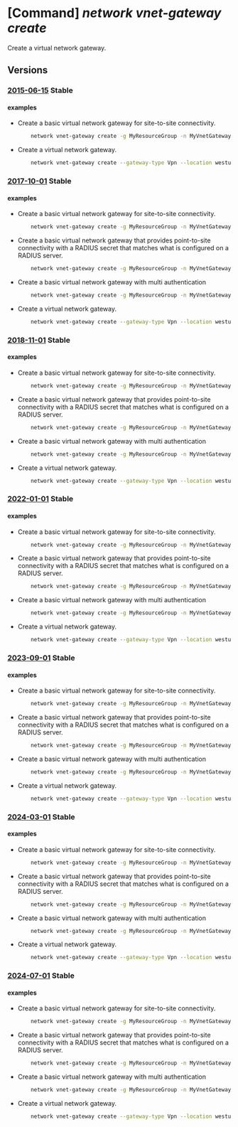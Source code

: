 # [Command] _network vnet-gateway create_

Create a virtual network gateway.

## Versions

### [2015-06-15](/Resources/mgmt-plane/L3N1YnNjcmlwdGlvbnMve30vcmVzb3VyY2Vncm91cHMve30vcHJvdmlkZXJzL21pY3Jvc29mdC5uZXR3b3JrL3ZpcnR1YWxuZXR3b3JrZ2F0ZXdheXMve30=/2015-06-15.xml) **Stable**

<!-- mgmt-plane /subscriptions/{}/resourcegroups/{}/providers/microsoft.network/virtualnetworkgateways/{} 2015-06-15 -->

#### examples

- Create a basic virtual network gateway for site-to-site connectivity.
    ```bash
        network vnet-gateway create -g MyResourceGroup -n MyVnetGateway --public-ip-address MyGatewayIp --vnet MyVnet --gateway-type Vpn --sku VpnGw1 --vpn-type RouteBased --no-wait
    ```

- Create a virtual network gateway.
    ```bash
        network vnet-gateway create --gateway-type Vpn --location westus2 --name MyVnetGateway --no-wait --public-ip-addresses myVGPublicIPAddress --resource-group MyResourceGroup --sku Basic --vnet MyVnet --vpn-type PolicyBased
    ```

### [2017-10-01](/Resources/mgmt-plane/L3N1YnNjcmlwdGlvbnMve30vcmVzb3VyY2Vncm91cHMve30vcHJvdmlkZXJzL21pY3Jvc29mdC5uZXR3b3JrL3ZpcnR1YWxuZXR3b3JrZ2F0ZXdheXMve30=/2017-10-01.xml) **Stable**

<!-- mgmt-plane /subscriptions/{}/resourcegroups/{}/providers/microsoft.network/virtualnetworkgateways/{} 2017-10-01 -->

#### examples

- Create a basic virtual network gateway for site-to-site connectivity.
    ```bash
        network vnet-gateway create -g MyResourceGroup -n MyVnetGateway --public-ip-address MyGatewayIp --vnet MyVnet --gateway-type Vpn --sku VpnGw1 --vpn-type RouteBased --no-wait
    ```

- Create a basic virtual network gateway that provides point-to-site connectivity with a RADIUS secret that matches what is configured on a RADIUS server.
    ```bash
        network vnet-gateway create -g MyResourceGroup -n MyVnetGateway --public-ip-address MyGatewayIp --vnet MyVnet --gateway-type Vpn --sku VpnGw1 --vpn-type RouteBased --address-prefixes 40.1.0.0/24 --client-protocol IkeV2 SSTP --radius-secret 111_aaa --radius-server 30.1.1.15 --vpn-gateway-generation Generation1
    ```

- Create a basic virtual network gateway with multi authentication
    ```bash
        network vnet-gateway create -g MyResourceGroup -n MyVnetGateway --public-ip-address MyGatewayIp --vnet MyVnet --gateway-type Vpn --sku VpnGw1 --vpn-type RouteBased --address-prefixes 40.1.0.0/24 --client-protocol OpenVPN --radius-secret 111_aaa --radius-server 30.1.1.15 --aad-issuer https://sts.windows.net/00000-000000-00000-0000-000/ --aad-tenant https://login.microsoftonline.com/000 --aad-audience 0000-000 --root-cert-name root-cert --root-cert-data "root-cert.cer" --vpn-auth-type AAD Certificate Radius
    ```

- Create a virtual network gateway.
    ```bash
        network vnet-gateway create --gateway-type Vpn --location westus2 --name MyVnetGateway --no-wait --public-ip-addresses myVGPublicIPAddress --resource-group MyResourceGroup --sku Basic --vnet MyVnet --vpn-type PolicyBased
    ```

### [2018-11-01](/Resources/mgmt-plane/L3N1YnNjcmlwdGlvbnMve30vcmVzb3VyY2Vncm91cHMve30vcHJvdmlkZXJzL21pY3Jvc29mdC5uZXR3b3JrL3ZpcnR1YWxuZXR3b3JrZ2F0ZXdheXMve30=/2018-11-01.xml) **Stable**

<!-- mgmt-plane /subscriptions/{}/resourcegroups/{}/providers/microsoft.network/virtualnetworkgateways/{} 2018-11-01 -->

#### examples

- Create a basic virtual network gateway for site-to-site connectivity.
    ```bash
        network vnet-gateway create -g MyResourceGroup -n MyVnetGateway --public-ip-address MyGatewayIp --vnet MyVnet --gateway-type Vpn --sku VpnGw1 --vpn-type RouteBased --no-wait
    ```

- Create a basic virtual network gateway that provides point-to-site connectivity with a RADIUS secret that matches what is configured on a RADIUS server.
    ```bash
        network vnet-gateway create -g MyResourceGroup -n MyVnetGateway --public-ip-address MyGatewayIp --vnet MyVnet --gateway-type Vpn --sku VpnGw1 --vpn-type RouteBased --address-prefixes 40.1.0.0/24 --client-protocol IkeV2 SSTP --radius-secret 111_aaa --radius-server 30.1.1.15 --vpn-gateway-generation Generation1
    ```

- Create a basic virtual network gateway with multi authentication
    ```bash
        network vnet-gateway create -g MyResourceGroup -n MyVnetGateway --public-ip-address MyGatewayIp --vnet MyVnet --gateway-type Vpn --sku VpnGw1 --vpn-type RouteBased --address-prefixes 40.1.0.0/24 --client-protocol OpenVPN --radius-secret 111_aaa --radius-server 30.1.1.15 --aad-issuer https://sts.windows.net/00000-000000-00000-0000-000/ --aad-tenant https://login.microsoftonline.com/000 --aad-audience 0000-000 --root-cert-name root-cert --root-cert-data "root-cert.cer" --vpn-auth-type AAD Certificate Radius
    ```

- Create a virtual network gateway.
    ```bash
        network vnet-gateway create --gateway-type Vpn --location westus2 --name MyVnetGateway --no-wait --public-ip-addresses myVGPublicIPAddress --resource-group MyResourceGroup --sku Basic --vnet MyVnet --vpn-type PolicyBased
    ```

### [2022-01-01](/Resources/mgmt-plane/L3N1YnNjcmlwdGlvbnMve30vcmVzb3VyY2Vncm91cHMve30vcHJvdmlkZXJzL21pY3Jvc29mdC5uZXR3b3JrL3ZpcnR1YWxuZXR3b3JrZ2F0ZXdheXMve30=/2022-01-01.xml) **Stable**

<!-- mgmt-plane /subscriptions/{}/resourcegroups/{}/providers/microsoft.network/virtualnetworkgateways/{} 2022-01-01 -->

#### examples

- Create a basic virtual network gateway for site-to-site connectivity.
    ```bash
        network vnet-gateway create -g MyResourceGroup -n MyVnetGateway --public-ip-address MyGatewayIp --vnet MyVnet --gateway-type Vpn --sku VpnGw1 --vpn-type RouteBased --no-wait
    ```

- Create a basic virtual network gateway that provides point-to-site connectivity with a RADIUS secret that matches what is configured on a RADIUS server.
    ```bash
        network vnet-gateway create -g MyResourceGroup -n MyVnetGateway --public-ip-address MyGatewayIp --vnet MyVnet --gateway-type Vpn --sku VpnGw1 --vpn-type RouteBased --address-prefixes 40.1.0.0/24 --client-protocol IkeV2 SSTP --radius-secret 111_aaa --radius-server 30.1.1.15 --vpn-gateway-generation Generation1
    ```

- Create a basic virtual network gateway with multi authentication
    ```bash
        network vnet-gateway create -g MyResourceGroup -n MyVnetGateway --public-ip-address MyGatewayIp --vnet MyVnet --gateway-type Vpn --sku VpnGw1 --vpn-type RouteBased --address-prefixes 40.1.0.0/24 --client-protocol OpenVPN --radius-secret 111_aaa --radius-server 30.1.1.15 --aad-issuer https://sts.windows.net/00000-000000-00000-0000-000/ --aad-tenant https://login.microsoftonline.com/000 --aad-audience 0000-000 --root-cert-name root-cert --root-cert-data "root-cert.cer" --vpn-auth-type AAD Certificate Radius
    ```

- Create a virtual network gateway.
    ```bash
        network vnet-gateway create --gateway-type Vpn --location westus2 --name MyVnetGateway --no-wait --public-ip-addresses myVGPublicIPAddress --resource-group MyResourceGroup --sku Basic --vnet MyVnet --vpn-type PolicyBased
    ```

### [2023-09-01](/Resources/mgmt-plane/L3N1YnNjcmlwdGlvbnMve30vcmVzb3VyY2Vncm91cHMve30vcHJvdmlkZXJzL21pY3Jvc29mdC5uZXR3b3JrL3ZpcnR1YWxuZXR3b3JrZ2F0ZXdheXMve30=/2023-09-01.xml) **Stable**

<!-- mgmt-plane /subscriptions/{}/resourcegroups/{}/providers/microsoft.network/virtualnetworkgateways/{} 2023-09-01 -->

#### examples

- Create a basic virtual network gateway for site-to-site connectivity.
    ```bash
        network vnet-gateway create -g MyResourceGroup -n MyVnetGateway --public-ip-address MyGatewayIp --vnet MyVnet --gateway-type Vpn --sku VpnGw1 --vpn-type RouteBased --no-wait
    ```

- Create a basic virtual network gateway that provides point-to-site connectivity with a RADIUS secret that matches what is configured on a RADIUS server.
    ```bash
        network vnet-gateway create -g MyResourceGroup -n MyVnetGateway --public-ip-address MyGatewayIp --vnet MyVnet --gateway-type Vpn --sku VpnGw1 --vpn-type RouteBased --address-prefixes 40.1.0.0/24 --client-protocol IkeV2 SSTP --radius-secret 111_aaa --radius-server 30.1.1.15 --vpn-gateway-generation Generation1
    ```

- Create a basic virtual network gateway with multi authentication
    ```bash
        network vnet-gateway create -g MyResourceGroup -n MyVnetGateway --public-ip-address MyGatewayIp --vnet MyVnet --gateway-type Vpn --sku VpnGw1 --vpn-type RouteBased --address-prefixes 40.1.0.0/24 --client-protocol OpenVPN --radius-secret 111_aaa --radius-server 30.1.1.15 --aad-issuer https://sts.windows.net/00000-000000-00000-0000-000/ --aad-tenant https://login.microsoftonline.com/000 --aad-audience 0000-000 --root-cert-name root-cert --root-cert-data "root-cert.cer" --vpn-auth-type AAD Certificate Radius
    ```

- Create a virtual network gateway.
    ```bash
        network vnet-gateway create --gateway-type Vpn --location westus2 --name MyVnetGateway --no-wait --public-ip-addresses myVGPublicIPAddress --resource-group MyResourceGroup --sku Basic --vnet MyVnet --vpn-type PolicyBased
    ```

### [2024-03-01](/Resources/mgmt-plane/L3N1YnNjcmlwdGlvbnMve30vcmVzb3VyY2Vncm91cHMve30vcHJvdmlkZXJzL21pY3Jvc29mdC5uZXR3b3JrL3ZpcnR1YWxuZXR3b3JrZ2F0ZXdheXMve30=/2024-03-01.xml) **Stable**

<!-- mgmt-plane /subscriptions/{}/resourcegroups/{}/providers/microsoft.network/virtualnetworkgateways/{} 2024-03-01 -->

#### examples

- Create a basic virtual network gateway for site-to-site connectivity.
    ```bash
        network vnet-gateway create -g MyResourceGroup -n MyVnetGateway --public-ip-address MyGatewayIp --vnet MyVnet --gateway-type Vpn --sku VpnGw1 --vpn-type RouteBased --no-wait
    ```

- Create a basic virtual network gateway that provides point-to-site connectivity with a RADIUS secret that matches what is configured on a RADIUS server.
    ```bash
        network vnet-gateway create -g MyResourceGroup -n MyVnetGateway --public-ip-address MyGatewayIp --vnet MyVnet --gateway-type Vpn --sku VpnGw1 --vpn-type RouteBased --address-prefixes 40.1.0.0/24 --client-protocol IkeV2 SSTP --radius-secret 111_aaa --radius-server 30.1.1.15 --vpn-gateway-generation Generation1
    ```

- Create a basic virtual network gateway with multi authentication
    ```bash
        network vnet-gateway create -g MyResourceGroup -n MyVnetGateway --public-ip-address MyGatewayIp --vnet MyVnet --gateway-type Vpn --sku VpnGw1 --vpn-type RouteBased --address-prefixes 40.1.0.0/24 --client-protocol OpenVPN --radius-secret 111_aaa --radius-server 30.1.1.15 --aad-issuer https://sts.windows.net/00000-000000-00000-0000-000/ --aad-tenant https://login.microsoftonline.com/000 --aad-audience 0000-000 --root-cert-name root-cert --root-cert-data "root-cert.cer" --vpn-auth-type AAD Certificate Radius
    ```

- Create a virtual network gateway.
    ```bash
        network vnet-gateway create --gateway-type Vpn --location westus2 --name MyVnetGateway --no-wait --public-ip-addresses myVGPublicIPAddress --resource-group MyResourceGroup --sku Basic --vnet MyVnet --vpn-type PolicyBased
    ```

### [2024-07-01](/Resources/mgmt-plane/L3N1YnNjcmlwdGlvbnMve30vcmVzb3VyY2Vncm91cHMve30vcHJvdmlkZXJzL21pY3Jvc29mdC5uZXR3b3JrL3ZpcnR1YWxuZXR3b3JrZ2F0ZXdheXMve30=/2024-07-01.xml) **Stable**

<!-- mgmt-plane /subscriptions/{}/resourcegroups/{}/providers/microsoft.network/virtualnetworkgateways/{} 2024-07-01 -->

#### examples

- Create a basic virtual network gateway for site-to-site connectivity.
    ```bash
        network vnet-gateway create -g MyResourceGroup -n MyVnetGateway --public-ip-address MyGatewayIp --vnet MyVnet --gateway-type Vpn --sku VpnGw1 --vpn-type RouteBased --no-wait
    ```

- Create a basic virtual network gateway that provides point-to-site connectivity with a RADIUS secret that matches what is configured on a RADIUS server.
    ```bash
        network vnet-gateway create -g MyResourceGroup -n MyVnetGateway --public-ip-address MyGatewayIp --vnet MyVnet --gateway-type Vpn --sku VpnGw1 --vpn-type RouteBased --address-prefixes 40.1.0.0/24 --client-protocol IkeV2 SSTP --radius-secret 111_aaa --radius-server 30.1.1.15 --vpn-gateway-generation Generation1
    ```

- Create a basic virtual network gateway with multi authentication
    ```bash
        network vnet-gateway create -g MyResourceGroup -n MyVnetGateway --public-ip-address MyGatewayIp --vnet MyVnet --gateway-type Vpn --sku VpnGw1 --vpn-type RouteBased --address-prefixes 40.1.0.0/24 --client-protocol OpenVPN --radius-secret 111_aaa --radius-server 30.1.1.15 --aad-issuer https://sts.windows.net/00000-000000-00000-0000-000/ --aad-tenant https://login.microsoftonline.com/000 --aad-audience 0000-000 --root-cert-name root-cert --root-cert-data "root-cert.cer" --vpn-auth-type AAD Certificate Radius
    ```

- Create a virtual network gateway.
    ```bash
        network vnet-gateway create --gateway-type Vpn --location westus2 --name MyVnetGateway --no-wait --public-ip-addresses myVGPublicIPAddress --resource-group MyResourceGroup --sku Basic --vnet MyVnet --vpn-type PolicyBased
    ```
